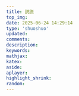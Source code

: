 ```yaml
---
title: 説説
top_img:
date: 2025-06-24 14:29:14
type: 'shuoshuo'
updated:
comments:
description:
keywords:
mathjax:
katex:
aside:
aplayer:
highlight_shrink:
random:
---
```

